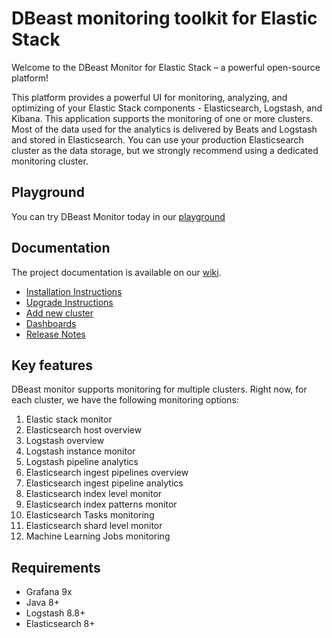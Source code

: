 # DBeast monitoring toolkit for Elastic Stack

Welcome to the DBeast Monitor for Elastic Stack – a powerful open-source platform!

This platform provides a powerful UI for monitoring, analyzing, and optimizing of your Elastic Stack components -
Elasticsearch, Logstash, and Kibana. This application supports the monitoring of one or more clusters. Most of the data
used for the analytics is delivered by Beats and Logstash and stored in Elasticsearch. You can use your production
Elasticsearch cluster as the data storage, but we strongly recommend using a dedicated monitoring cluster.

## Playground

You can try DBeast Monitor today in our [playground](https://play.dbeast.co/a/dbeast-dbeastmonitor-app)
## Documentation

The project documentation is available on our [wiki](https://github.com/dbeast-co/dbeast-monitor/wiki).

- [Installation Instructions](https://github.com/dbeast-co/dbeast-monitor/wiki/Installation-Instructions)
- [Upgrade Instructions](https://github.com/dbeast-co/dbeast-monitor/wiki/Upgrade-Instructions)
- [Add new cluster](https://github.com/dbeast-co/dbeast-monitor/wiki/AddNewCluster)
- [Dashboards](https://github.com/dbeast-co/dbeast-monitor/wiki/Dashboards)
- [Release Notes](https://github.com/dbeast-co/dbeast-monitor/wiki/Release-Notes)

## Key features

DBeast monitor supports monitoring for multiple clusters. Right now, for each cluster, we have the following monitoring
options:

1. Elastic stack monitor
2. Elasticsearch host overview
3. Logstash overview
4. Logstash instance monitor
5. Logstash pipeline analytics
6. Elasticsearch ingest pipelines overview
7. Elasticsearch ingest pipeline analytics
8. Elasticsearch index level monitor
9. Elasticsearch index patterns monitor
10. Elasticsearch Tasks monitoring
11. Elasticsearch shard level monitor
12. Machine Learning Jobs monitoring

## Requirements

- Grafana 9x
- Java 8+
- Logstash 8.8+
- Elasticsearch 8+
